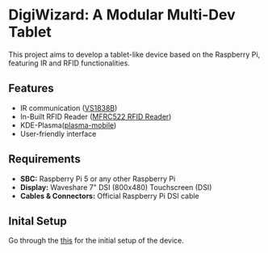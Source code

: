 # DigiWizard: A Modular Multi-Dev Tablet

This project aims to develop a tablet-like device based on the Raspberry Pi, featuring IR and RFID functionalities.

## Features

* IR communication ([VS1838B](https://www.sivago.com.cn/upload/pdf/2022/VS1838B.pdf))
* In-Built RFID Reader ([MFRC522 RFID Reader](https://www.nxp.com/docs/en/data-sheet/MFRC522.pdf))
* KDE-Plasma([plasma-mobile](https://plasma-mobile.org/get/))
* User-friendly interface

## Requirements
* **SBC:** Raspberry Pi 5 or any other Raspberry Pi
* **Display:** Waveshare 7" DSI (800x480) Touchscreen (DSI)
* **Cables & Connectors:** Official Raspberry Pi DSI cable

## Inital Setup
Go through the [this](https://github.com/ppds07/digiwizard-pilet/blob/main/initial_setup.md) for the initial setup of the device.

